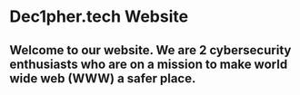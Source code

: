 # Dec1pher.tech Website
## Welcome to our website. We are 2 cybersecurity enthusiasts who are on a mission to make world wide web (WWW) a safer place.

